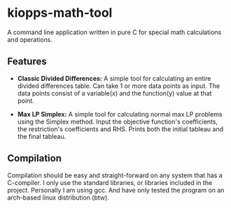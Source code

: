 # kiopps-math-tool
A command line application written in pure C for special math calculations and operations. 

## Features
- **Classic Divided Differences:** A simple tool for calculating an entire divided differences table. Can take 1 or more data points as input. The data points consist of a variable(x) and the function(y) value at that point.

- **Max LP Simplex:** A simple tool for calculating normal max LP problems using the Simplex method. Input the objective function's coefficients, the restriction's coefficients and RHS. Prints both the initial tableau and the final tableau. 

## Compilation
Compilation should be easy and straight-forward on any system that has a C-compiler. I only use the standard libraries, or libraries included in the project. Personally I am using gcc. And have only tested the program on an arch-based linux distribution (btw).
